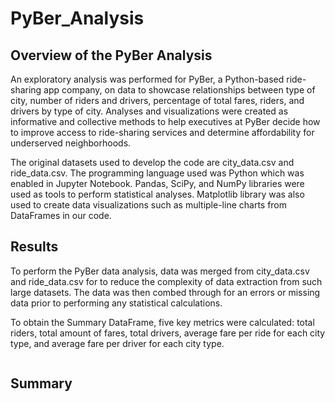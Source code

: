 # PyBer_Analysis

## Overview of the PyBer Analysis

An exploratory analysis was performed for PyBer, a Python-based ride-sharing app company, on data to showcase relationships between type of city, number of riders and drivers, percentage of total fares, riders, and drivers by type of city. Analyses and visualizations were created as informative and collective methods to help executives at PyBer decide how to improve access to ride-sharing services and determine affordability for underserved neighborhoods. 

The original datasets used to develop the code are city_data.csv and ride_data.csv. The programming language used was Python which was enabled in Jupyter Notebook. Pandas, SciPy, and NumPy libraries were used as tools to perform statistical analyses. Matplotlib library was also used to create data visualizations such as multiple-line charts from DataFrames in our code. 

## Results

To perform the PyBer data analysis, data was merged from city_data.csv and ride_data.csv for to reduce the complexity of data extraction from such large datasets. The data was then combed through for an errors or missing data prior to performing any statistical calculations. 

To obtain the Summary DataFrame, five key metrics were calculated: total riders, total amount of fares, total drivers, average fare per ride for each city type, and average fare per driver for each city type. 

<img src="">

## Summary 
